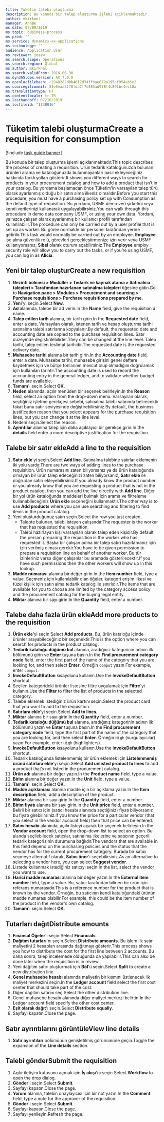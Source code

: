 ```yaml
---
title: Tüketim talebi oluşturma
description: Bu konuda bir talep oluşturma işlemi açıklanmaktadır.
author: mkirknel
manager: AnnBe
ms.date: 07/09/2019
ms.topic: business-process
ms.prod: ''
ms.service: dynamics-ax-applications
ms.technology: ''
audience: Application User
ms.reviewer: josaw
ms.search.scope: Operations
ms.search.region: Global
ms.author: mkirknel
ms.search.validFrom: 2016-06-30
ms.dyn365.ops.version: AX 7.0.0
ms.openlocfilehash: c2948282d8b40f7d34ffbae072a195cf954ab6e2
ms.sourcegitcommit: 81e6eaa2178fda7f7d086ad978f4c891bc4ec10a
ms.translationtype: HT
ms.contentlocale: tr-TR
ms.lasthandoff: 07/10/2019
ms.locfileid: "1738916"
---
```

# <a name="create-a-requisition-for-consumption"></a><span data-ttu-id="79307-103">Tüketim talebi oluşturma</span><span class="sxs-lookup"><span data-stu-id="79307-103">Create a requisition for consumption</span></span>

[!include [task guide banner](../../includes/task-guide-banner.md)]

<span data-ttu-id="79307-104">Bu konuda bir talep oluşturma işlemi açıklanmaktadır.</span><span class="sxs-lookup"><span data-stu-id="79307-104">This topic describes the process of creating a requisition.</span></span> <span data-ttu-id="79307-105">Ürün tedarik kataloğunuzda bulunan ürünleri arama ve kataloğunuzda bulunmayanları nasıl ekleyeceğiniz hakkında farklı yolları gösterir.</span><span class="sxs-lookup"><span data-stu-id="79307-105">It shows you different ways to search for products in your procurement catalog and how to add a product that isn’t in your catalog.</span></span> <span data-ttu-id="79307-106">Bu yordama başlamadan önce Tüketim'in varsayılan talep türü olarak ayarlanmış olduğu bir satın alma ilkeniz olmalıdır.</span><span class="sxs-lookup"><span data-stu-id="79307-106">Before you start this procedure, you must have a purchasing policy set up with Consumption as the default type of requisition.</span></span> <span data-ttu-id="79307-107">Bu yordamı, USMF demo veri şirketini veya kendi verilerinizi kullanarak uygulayabilirsiniz.</span><span class="sxs-lookup"><span data-stu-id="79307-107">You can walk through this procedure in demo data company USMF, or using your own data.</span></span> <span data-ttu-id="79307-108">Yordam, yalnızca çalışan olarak ayarlanmış bir kullanıcı profili tarafından kullanılabilir.</span><span class="sxs-lookup"><span data-stu-id="79307-108">The procedure can only be carried out by a user profile that is set up as worker.</span></span> <span data-ttu-id="79307-109">Bu görev normalde bir personel tarafından yerine getirilir.</span><span class="sxs-lookup"><span data-stu-id="79307-109">This task would normally be carried out by an employee.</span></span> <span data-ttu-id="79307-110">**Employee** işe alma güvenlik rolü, görevleri gerçekleştirmenize izin verir veya USMF kullanıyorsanız, **Sibel** olarak oturum açabilirsiniz.</span><span class="sxs-lookup"><span data-stu-id="79307-110">The **Employee** employ security role will allow you to carry out the tasks, or if you’re using USMF, you can log in as **Alicia**.</span></span>


## <a name="create-a-new-requisition"></a><span data-ttu-id="79307-111">Yeni bir talep oluştur</span><span class="sxs-lookup"><span data-stu-id="79307-111">Create a new requisition</span></span>
1. <span data-ttu-id="79307-112">**Gezinti bölmesi > Modüller > Tedarik ve kaynak atama > Satınalma talepleri > Tarafımdan hazırlanan satınalma talepleri** öğesine gidin.</span><span class="sxs-lookup"><span data-stu-id="79307-112">Go to **Navigation pane > Modules > Procurement and sourcing > Purchase requisitions > Purchase requisitions prepared by me**.</span></span>
2. <span data-ttu-id="79307-113">**Yeni**'yi seçin.</span><span class="sxs-lookup"><span data-stu-id="79307-113">Select **New**.</span></span>
3. <span data-ttu-id="79307-114">**Ad** alanında, talebe bir ad verin.</span><span class="sxs-lookup"><span data-stu-id="79307-114">In the **Name** field, give the requisition a name.</span></span>
4. <span data-ttu-id="79307-115">**Talep edilen tarih** alanına, bir tarih girin.</span><span class="sxs-lookup"><span data-stu-id="79307-115">In the **Requested date** field, enter a date.</span></span> <span data-ttu-id="79307-116">Varsayılan olarak, istenen tarih ve hesap oluşturma tarihi satınalma talebi satırlarına kopyalanır.</span><span class="sxs-lookup"><span data-stu-id="79307-116">By default, the requested date and accounting date are copied to the purchase requisition lines.</span></span> <span data-ttu-id="79307-117">Satır düzeyinde değiştirilebilirler.</span><span class="sxs-lookup"><span data-stu-id="79307-117">They can be changed at the line level.</span></span> <span data-ttu-id="79307-118">Talep tarihi, talep edilen teslimat tarihidir.</span><span class="sxs-lookup"><span data-stu-id="79307-118">The requested date is the requested delivery date.</span></span>  
5. <span data-ttu-id="79307-119">**Muhasebe tarihi** alanına bir tarih girin.</span><span class="sxs-lookup"><span data-stu-id="79307-119">In the **Accounting date** field, enter a date.</span></span> <span data-ttu-id="79307-120">Muhasebe tarihi, muhasebe girişini genel deftere kaydetmek için ve bütçe fonlarının mevcut olup olmadığını doğrulamak için kullanılan tarihtir.</span><span class="sxs-lookup"><span data-stu-id="79307-120">The accounting date is used to record the accounting entry in the general ledger, and to validate whether budget funds are available.</span></span>  
6. <span data-ttu-id="79307-121">**Tamam**'ı seçin.</span><span class="sxs-lookup"><span data-stu-id="79307-121">Select **OK**.</span></span>
7. <span data-ttu-id="79307-122">**Neden** alanında, açılır menüden bir seçenek belirleyin.</span><span class="sxs-lookup"><span data-stu-id="79307-122">In the **Reason** field, select an option from the drop-down menu.</span></span> <span data-ttu-id="79307-123">Varsayılan olarak, seçtiğiniz işletme gerekçesi sebebi, satınalma talebi satırında belirecektir fakat bunu satır seviyesinde değiştirebilirsiniz.</span><span class="sxs-lookup"><span data-stu-id="79307-123">By default, the business justification reason that you select appears for the purchase requisition lines, but you can change it at the line level.</span></span>  
8. <span data-ttu-id="79307-124">Nedeni seçin.</span><span class="sxs-lookup"><span data-stu-id="79307-124">Select the reason.</span></span>
9. <span data-ttu-id="79307-125">**Ayrıntılar** alanına talep için daha açıklayıcı bir gerekçe girin.</span><span class="sxs-lookup"><span data-stu-id="79307-125">In the **details** field enter a more descriptive justification for the requisition.</span></span>

## <a name="add-a-line-to-the-requisition"></a><span data-ttu-id="79307-126">Talebe bir satır ekle</span><span class="sxs-lookup"><span data-stu-id="79307-126">Add a line to the requisition</span></span>
1. <span data-ttu-id="79307-127">**Satır ekle**'yi seçin.</span><span class="sxs-lookup"><span data-stu-id="79307-127">Select **Add line**.</span></span> <span data-ttu-id="79307-128">Satınalma talebine satırlar eklemenin iki yolu vardır.</span><span class="sxs-lookup"><span data-stu-id="79307-128">There are two ways of adding lines to the purchase requisition.</span></span> <span data-ttu-id="79307-129">Ürün numarasını zaten biliyorsanız ya da ürün kataloğunda olmayan bir ürün talep edeceğinizi zaten biliyorsanız, **Satır ekle** ile doğrudan satırı ekleyebilirsiniz.</span><span class="sxs-lookup"><span data-stu-id="79307-129">If you already know the product number or you already know that you are requesting a product that is not in the product catalog, then you can add the line directly with **Add line**.</span></span> <span data-ttu-id="79307-130">Diğer bir yol ürün kataloğunda maddeleri bulmak için arama ve filtreleme kullanabileceğiniz **Ürün ekle** seçeneğini kullanmaktır.</span><span class="sxs-lookup"><span data-stu-id="79307-130">The other way is to use **Add products** where you can use searching and filtering to find items in the product catalog.</span></span>    
2. <span data-ttu-id="79307-131">Yeni oluşturduğunuz satırı seçin.</span><span class="sxs-lookup"><span data-stu-id="79307-131">Select the row you just created.</span></span>
    - <span data-ttu-id="79307-132">Talepte bulunan, talebi isteyen çalışandır.</span><span class="sxs-lookup"><span data-stu-id="79307-132">The requester is the worker that has requested the requisition.</span></span>   
    - <span data-ttu-id="79307-133">Talebi hazırlayan kişi varsayılan olarak talep eden kişidir.</span><span class="sxs-lookup"><span data-stu-id="79307-133">By default the person preparing the requisition is the worker who has requested it.</span></span> <span data-ttu-id="79307-134">Başka bir çalışan adına bir talep satırı hazırlamanız için izin verilmiş olması gerekir.</span><span class="sxs-lookup"><span data-stu-id="79307-134">You have to be given permission to prepare a requisition line on behalf of another worker.</span></span> <span data-ttu-id="79307-135">Bu tür izinleriniz varsa diğer çalışanlar bu aramada gösterilecektir.</span><span class="sxs-lookup"><span data-stu-id="79307-135">If you have such permissions then the other workers will show up in this lookup.</span></span>  
3. <span data-ttu-id="79307-136">**Madde numarası** alanına bir değer girin.</span><span class="sxs-lookup"><span data-stu-id="79307-136">In the **Item number** field, type a value.</span></span> <span data-ttu-id="79307-137">Seçmeniz için kullanılabilir olan öğeler, kategori erişim ilkesi ve tüzel kişilik için satın alma tedarik katalog ile sınırlıdır.</span><span class="sxs-lookup"><span data-stu-id="79307-137">The items that are available for you to choose are limited by the category access policy and the procurement catalog for the buying legal entity.</span></span>   
4. <span data-ttu-id="79307-138">**Miktar** alanına bir sayı girin.</span><span class="sxs-lookup"><span data-stu-id="79307-138">In the **Quantity** field, enter a number.</span></span>

## <a name="add-more-products-to-the-requisition"></a><span data-ttu-id="79307-139">Talebe daha fazla ürün ekle</span><span class="sxs-lookup"><span data-stu-id="79307-139">Add more products to the requisition</span></span>
1. <span data-ttu-id="79307-140">**Ürün ekle**'yi seçin.</span><span class="sxs-lookup"><span data-stu-id="79307-140">Select **Add products**.</span></span> <span data-ttu-id="79307-141">Bu, ürün kataloğu içinde ürünler arayabileceğiniz bir seçenektir.</span><span class="sxs-lookup"><span data-stu-id="79307-141">This is the option where you can search for products in the product catalog.</span></span>    
2. <span data-ttu-id="79307-142">**Tedarik kataloğu düğümü bul** alanına, aradığınız kategorinin adının ilk bölümünü girin ve **Enter** tuşuna basın.</span><span class="sxs-lookup"><span data-stu-id="79307-142">In the **Find procurement category node** field, enter the first part of the name of the category that you are looking for, and then select **Enter**.</span></span> <span data-ttu-id="79307-143">Örneğin `comput` yazın.</span><span class="sxs-lookup"><span data-stu-id="79307-143">For example, enter `comput`.</span></span>  
3. <span data-ttu-id="79307-144">**InvokeDefaultButton** kısayolunu kullanın.</span><span class="sxs-lookup"><span data-stu-id="79307-144">Use the **InvokeDefaultButton** shortcut.</span></span>
4. <span data-ttu-id="79307-145">Seçilen kategorideki ürünler listesine filtre uygulamak için **Filtre**'yi kullanın.</span><span class="sxs-lookup"><span data-stu-id="79307-145">Use the **Filter** to filter the list of products in the selected category.</span></span>
5. <span data-ttu-id="79307-146">Talebe eklemek istediğiniz ürün kartını seçin.</span><span class="sxs-lookup"><span data-stu-id="79307-146">Select the product card that you want to add to the requisition.</span></span>
6. <span data-ttu-id="79307-147">**Satırlara ekle**'yi seçin.</span><span class="sxs-lookup"><span data-stu-id="79307-147">Select **Add to lines**.</span></span>
7. <span data-ttu-id="79307-148">**Miktar** alanına bir sayı girin.</span><span class="sxs-lookup"><span data-stu-id="79307-148">In the **Quantity** field, enter a number.</span></span>
8. <span data-ttu-id="79307-149">**Tedarik kataloğu düğümü bul** alanına, aradığınız kategorinin adının ilk bölümünü yazın ve **Enter** tuşuna basın.</span><span class="sxs-lookup"><span data-stu-id="79307-149">In the **Find procurement category node** field, type the first part of the name of the category that you are looking for, and then select **Enter**.</span></span> <span data-ttu-id="79307-150">Örneğin `High` (vurgulayıcılar) yazın.</span><span class="sxs-lookup"><span data-stu-id="79307-150">For example, enter `High` (highlighters).</span></span>  
9. <span data-ttu-id="79307-151">**InvokeDefaultButton** kısayolunu kullanın.</span><span class="sxs-lookup"><span data-stu-id="79307-151">Use the **InvokeDefaultButton** shortcut.</span></span>
10. <span data-ttu-id="79307-152">Tedarik kataloğunda listelenmemiş bir ürün eklemek için **Listelenmemiş ürünü satırlara ekle**'yi seçin.</span><span class="sxs-lookup"><span data-stu-id="79307-152">Select **Add unlisted product to lines** to add a product that’s not listed in the procurement catalog.</span></span>
11. <span data-ttu-id="79307-153">**Ürün adı** alanına bir değer yazın.</span><span class="sxs-lookup"><span data-stu-id="79307-153">In the **Product name** field, type a value.</span></span>
12. <span data-ttu-id="79307-154">**Birim** alanına bir değer yazın.</span><span class="sxs-lookup"><span data-stu-id="79307-154">In the **Unit** field, type a value.</span></span>
13. <span data-ttu-id="79307-155">**Tamam**'ı seçin.</span><span class="sxs-lookup"><span data-stu-id="79307-155">Select **OK**.</span></span>
14. <span data-ttu-id="79307-156">**Madde açıklaması** alanına madde için bir açıklama yazın.</span><span class="sxs-lookup"><span data-stu-id="79307-156">In the **Item description** field, add a description of the product.</span></span>
15. <span data-ttu-id="79307-157">**Miktar** alanına bir sayı girin.</span><span class="sxs-lookup"><span data-stu-id="79307-157">In the **Quantity** field, enter a number.</span></span>
16. <span data-ttu-id="79307-158">**Birim fiyatı** alanına bir sayı girin.</span><span class="sxs-lookup"><span data-stu-id="79307-158">In the **Unit price** field, enter a number.</span></span> <span data-ttu-id="79307-159">Belirli bir satıcı için (satıcı hesabı alanında seçtiğiniz) fiyatı biliyorsanız bu fiyatı girebilirsiniz.</span><span class="sxs-lookup"><span data-stu-id="79307-159">If you know the price for a particular vendor (that you select in the vendor account field) then that price can be entered.</span></span>   
17. <span data-ttu-id="79307-160">**Satıcı hesabı** alanında, açılır listeyi açarak bir seçenek belirleyin.</span><span class="sxs-lookup"><span data-stu-id="79307-160">In the **Vendor account** field, open the drop-down list to select an option.</span></span> <span data-ttu-id="79307-161">Bu alanda seçilebilecek satıcılar, satınalma ilkelerine ve satıcının geçerli tedarik kategorisinin durumuna bağlıdır.</span><span class="sxs-lookup"><span data-stu-id="79307-161">The vendors that are available in this field depend on the purchasing policies and the status that the vendor has for the current procurement category.</span></span> <span data-ttu-id="79307-162">Burada bir satıcı seçmeye alternatif olarak, **Satıcı öner**'i seçebilirsiniz.</span><span class="sxs-lookup"><span data-stu-id="79307-162">As an alternative to selecting a vendor here, you can select **Suggest vendor**.</span></span>    
18. <span data-ttu-id="79307-163">Listede kullanmak istediğiniz satıcıyı seçin.</span><span class="sxs-lookup"><span data-stu-id="79307-163">In the list, select the vendor you want to use.</span></span>
19. <span data-ttu-id="79307-164">**Harici madde numarası** alanına bir değer yazın.</span><span class="sxs-lookup"><span data-stu-id="79307-164">In the **External item number** field, type a value.</span></span> <span data-ttu-id="79307-165">Bu, satıcı tarafından bilinen bir ürün için referans numarasıdır.</span><span class="sxs-lookup"><span data-stu-id="79307-165">This is a reference number for the product that is known by the vendor.</span></span> <span data-ttu-id="79307-166">Örneğin, bu satıcının kendi kataloğundaki ürünün madde numarası olabilir.</span><span class="sxs-lookup"><span data-stu-id="79307-166">For example, this could be the item number of the product in the vendor's own catalog.</span></span>  
20. <span data-ttu-id="79307-167">**Tamam**'ı seçin.</span><span class="sxs-lookup"><span data-stu-id="79307-167">Select **OK**.</span></span>

## <a name="distribute-amounts"></a><span data-ttu-id="79307-168">Tutarları dağıt</span><span class="sxs-lookup"><span data-stu-id="79307-168">Distribute amounts</span></span>
1. <span data-ttu-id="79307-169">**Finansal Öğeler**'i seçin.</span><span class="sxs-lookup"><span data-stu-id="79307-169">Select **Financials**.</span></span>
2. <span data-ttu-id="79307-170">**Dağıtım tutarları**'nı seçin.</span><span class="sxs-lookup"><span data-stu-id="79307-170">Select **Distribute amounts**.</span></span> <span data-ttu-id="79307-171">Bu işlem ilk satır maliyetini 2 hesapları arasında dağıtmayı gösterir.</span><span class="sxs-lookup"><span data-stu-id="79307-171">This process shows you how to distribute the cost for the first line between 2 accounts.</span></span> <span data-ttu-id="79307-172">Bu daha sonra, talep incelemede olduğunda da yapılabilir.</span><span class="sxs-lookup"><span data-stu-id="79307-172">This can also be done later when the requisition is in review.</span></span>  
3. <span data-ttu-id="79307-173">Yeni dağıtım satırı oluşturmak için **Böl**'ü seçin.</span><span class="sxs-lookup"><span data-stu-id="79307-173">Select **Split** to create a new distribution line.</span></span>
4. <span data-ttu-id="79307-174">**Genel muhasebe hesabı** alanında maliyetin bir kısmını üstlenecek ilk maliyet merkezini seçin.</span><span class="sxs-lookup"><span data-stu-id="79307-174">In the **Ledger account** field select the first cost center that should take part of the cost.</span></span>
5. <span data-ttu-id="79307-175">Diğer dağıtım satırını seç.</span><span class="sxs-lookup"><span data-stu-id="79307-175">Select the other distribution line.</span></span>
6. <span data-ttu-id="79307-176">Genel muhasebe hesabı alanında diğer maliyet merkezi belirtin.</span><span class="sxs-lookup"><span data-stu-id="79307-176">In the Ledger account field specify the other cost center.</span></span>
7. <span data-ttu-id="79307-177">**Eşit olarak dağıt**'ı seçin.</span><span class="sxs-lookup"><span data-stu-id="79307-177">Select **Distribute equally**.</span></span>
8. <span data-ttu-id="79307-178">Sayfayı kapatın.</span><span class="sxs-lookup"><span data-stu-id="79307-178">Close the page.</span></span>

## <a name="view-line-details"></a><span data-ttu-id="79307-179">Satır ayrıntılarını görüntüle</span><span class="sxs-lookup"><span data-stu-id="79307-179">View line details</span></span>
1. <span data-ttu-id="79307-180">**Satır ayrıntıları** bölümünün genişletilmiş görünümüne geçin.</span><span class="sxs-lookup"><span data-stu-id="79307-180">Toggle the expansion of the **Line details** section.</span></span>

## <a name="submit-the-requisition"></a><span data-ttu-id="79307-181">Talebi gönder</span><span class="sxs-lookup"><span data-stu-id="79307-181">Submit the requisition</span></span>
1. <span data-ttu-id="79307-182">Açılır iletişim kutusunu açmak için **İş akışı**'nı seçin.</span><span class="sxs-lookup"><span data-stu-id="79307-182">Select **Workflow** to open the drop dialog.</span></span>
2. <span data-ttu-id="79307-183">**Gönder**'i seçin.</span><span class="sxs-lookup"><span data-stu-id="79307-183">Select **Submit**.</span></span>
3. <span data-ttu-id="79307-184">Sayfayı kapatın.</span><span class="sxs-lookup"><span data-stu-id="79307-184">Close the page.</span></span>
4. <span data-ttu-id="79307-185">**Yorum** alanına, talebin onaylayıcısı için bir not yazın.</span><span class="sxs-lookup"><span data-stu-id="79307-185">In the **Comment** field, type a note for the approver of the requisition.</span></span>
5. <span data-ttu-id="79307-186">**Gönder**'i seçin.</span><span class="sxs-lookup"><span data-stu-id="79307-186">Select **Submit**.</span></span>
6. <span data-ttu-id="79307-187">Sayfayı kapatın.</span><span class="sxs-lookup"><span data-stu-id="79307-187">Close the page.</span></span>
7. <span data-ttu-id="79307-188">Sayfayı yenileyin.</span><span class="sxs-lookup"><span data-stu-id="79307-188">Refresh the page.</span></span>

